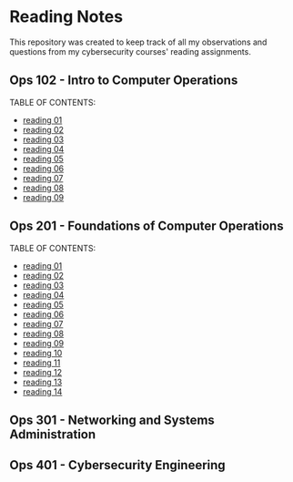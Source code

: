 # Reading Notes
This repository was created to keep track of all my observations and questions from my cybersecurity courses' reading assignments. 

## Ops 102 - Intro to Computer Operations
TABLE OF CONTENTS:
* [reading 01](https://github.com/ElodieReb/reading-notes/wiki/ops-102-reading-01)
* [reading 02](https://github.com/ElodieReb/reading-notes/wiki/ops-102-reading-02)
* [reading 03](https://github.com/ElodieReb/reading-notes/wiki/ops-102-reading-03)
* [reading 04](https://github.com/ElodieReb/reading-notes/wiki/ops-102-reading-04)
* [reading 05](https://github.com/ElodieReb/reading-notes/wiki/ops-102-reading-05)
* [reading 06](https://github.com/ElodieReb/reading-notes/wiki/ops-102-reading-06)
* [reading 07](https://github.com/ElodieReb/reading-notes/wiki/ops-102-reading-07)
* [reading 08](https://github.com/ElodieReb/reading-notes/wiki/ops-102-reading-08)
* [reading 09](https://github.com/ElodieReb/reading-notes/wiki/ops-102-reading-09)

## Ops 201 - Foundations of Computer Operations
TABLE OF CONTENTS:
* [reading 01](https://github.com/ElodieReb/reading-notes/wiki/ops-201-reading-01)
* [reading 02](https://github.com/ElodieReb/reading-notes/wiki/ops-201-reading-02)
* [reading 03](https://github.com/ElodieReb/reading-notes/wiki/ops-201-reading-03)
* [reading 04](https://github.com/ElodieReb/reading-notes/wiki/ops-201-reading-04)
* [reading 05](https://github.com/ElodieReb/reading-notes/wiki/ops-201-reading-05)
* [reading 06](https://github.com/ElodieReb/reading-notes/wiki/ops-201-reading-06)
* [reading 07](https://github.com/ElodieReb/reading-notes/wiki/ops-201-reading-07)
* [reading 08](https://github.com/ElodieReb/reading-notes/wiki/ops-201-reading-08)
* [reading 09](https://github.com/ElodieReb/reading-notes/wiki/ops-201-reading-09)
* [reading 10](https://github.com/ElodieReb/reading-notes/wiki/ops-201-reading-10)
* [reading 11](https://github.com/ElodieReb/reading-notes/wiki/ops-201-reading-11)
* [reading 12](https://github.com/ElodieReb/reading-notes/wiki/ops-201-reading-12)
* [reading 13](https://github.com/ElodieReb/reading-notes/wiki/ops-201-reading-13)
* [reading 14](https://github.com/ElodieReb/reading-notes/wiki/ops-201-reading-14)

## Ops 301 - Networking and Systems Administration
## Ops 401 - Cybersecurity Engineering
